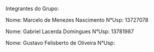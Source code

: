 Integrantes do Grupo:

Nome: Marcelo de Menezes Nascimento N°Usp: 13727078

Nome: Gabriel Lacerda Domingues N°Usp: 13781987

Nome: Gustavo Felisberto de Oliveira N°Usp: 

